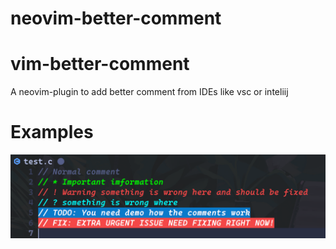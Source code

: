 # neovim-better-comment
# vim-better-comment
A neovim-plugin to add better comment from IDEs like vsc or inteliij

# Examples
![Demo](/lua/vim-better-comment/.image/demo.png)
